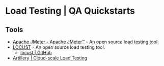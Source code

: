 # Load Testing | QA Quickstarts

## Tools
- [Apache JMeter - Apache JMeter™](https://jmeter.apache.org/) - An open source load testing tool.
- [LOCUST](https://locust.io/) - An open source load testing tool.
  - [locust | GitHub](https://github.com/locustio/locust)
- [Artillery | Cloud-scale Load Testing](https://www.artillery.io/)

